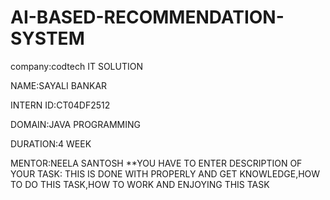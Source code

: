 # AI-BASED-RECOMMENDATION-SYSTEM

company:codtech IT SOLUTION

NAME:SAYALI BANKAR

INTERN ID:CT04DF2512

DOMAIN:JAVA PROGRAMMING

DURATION:4 WEEK

MENTOR:NEELA SANTOSH **YOU HAVE TO ENTER DESCRIPTION OF YOUR TASK: THIS IS DONE WITH PROPERLY AND GET KNOWLEDGE,HOW TO DO THIS TASK,HOW TO WORK AND ENJOYING THIS TASK
